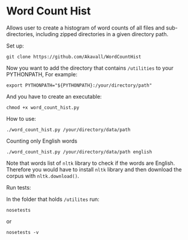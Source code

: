 # Word Count Hist

Allows user to create a histogram of word counts of all files and sub-directories, including zipped directories in a given directory path.

Set up:

```
git clone https://github.com/Akavall/WordCountHist
```

Now you want to add the directory that contains `/utilities` to your PYTHONPATH,
For example:

```
export PYTHONPATH="${PYTHONPATH}:/your/directory/path"
```

And you have to create an executable:

```
chmod +x word_count_hist.py
```

How to use:

```
./word_count_hist.py /your/directory/data/path
```

Counting only English words

```
./word_count_hist.py /your/directory/data/path english
```

Note that words list of `nltk` library to check if the words are English. 
Therefore you would have to install `nltk` library and then download the corpus with `nltk.download()`.

Run tests:

In the folder that holds `/utilites` run:

```
nosetests
```

or 

```
nosetests -v
```



